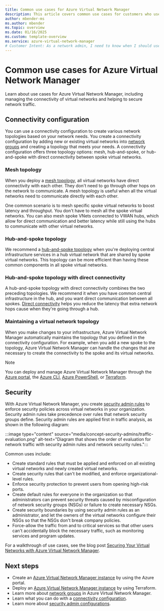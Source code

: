 ```yaml
---
title: Common use cases for Azure Virtual Network Manager
description: This article covers common use cases for customers who use Azure Virtual Network Manager.
author: mbender-ms
ms.author: mbender
ms.topic: overview 
ms.date: 01/16/2025
ms.custom: template-overview
ms.service: azure-virtual-network-manager
# Customer Intent: As a network admin, I need to know when I should use Azure Virtual Network Manager in my organization for managing virtual networks across my organization in a scalable, flexible, and secure manner with minimal administrative overhead.
---
```


# Common use cases for Azure Virtual Network Manager

Learn about use cases for Azure Virtual Network Manager, including managing the connectivity of virtual networks and helping to secure network traffic.

## Connectivity configuration

You can use a connectivity configuration to create various network topologies based on your network needs. You create a connectivity configuration by adding new or existing virtual networks into [network groups](concept-network-groups.md) and creating a topology that meets your needs. A connectivity configuration offers three topology options: mesh, hub-and-spoke, or hub-and-spoke with direct connectivity between spoke virtual networks.

### Mesh topology

When you deploy a [mesh topology](concept-connectivity-configuration.md#mesh-network-topology), all virtual networks have direct connectivity with each other. They don't need to go through other hops on the network to communicate. A mesh topology is useful when all the virtual networks need to communicate directly with each other.

One common scenario is to mesh specific spoke virtual networks to boost latency and throughput. You don't have to mesh all the spoke virtual networks. You can also mesh spoke VNets connected to VWAN hubs, which allow for direct communication and better latency while still using the hubs to communicate with other virtual networks.

### Hub-and-spoke topology

We recommend a [hub-and-spoke topology](concept-connectivity-configuration.md#hub-and-spoke-topology) when you're deploying central infrastructure services in a hub virtual network that are shared by spoke virtual networks. This topology can be more efficient than having these common components in all spoke virtual networks.

### Hub-and-spoke topology with direct connectivity

A hub-and-spoke topology with direct connectivity combines the two preceding topologies. We recommend it when you have common central infrastructure in the hub, and you want direct communication between all spokes. [Direct connectivity](concept-connectivity-configuration.md#direct-connectivity) helps you reduce the latency that extra network hops cause when they're going through a hub.

### Maintaining a virtual network topology

When you make changes to your infrastructure, Azure Virtual Network Manager automatically maintains the topology that you defined in the connectivity configuration. For example, when you add a new spoke to the topology, Azure Virtual Network Manager can handle the changes that are necessary to create the connectivity to the spoke and its virtual networks.

> [!NOTE]
> You can deploy and manage Azure Virtual Network Manager through the [Azure portal](./create-virtual-network-manager-portal.md), the [Azure CLI](./create-virtual-network-manager-cli.md), [Azure PowerShell](./create-virtual-network-manager-powershell.md), or [Terraform](./create-virtual-network-manager-terraform.md).

## Security

With Azure Virtual Network Manager, you create [security admin rules](concept-security-admins.md) to enforce security policies across virtual networks in your organization. Security admin rules take precedence over rules that network security groups define. Security admin rules are applied first in traffic analysis, as shown in the following diagram:

:::image type="content" source="media/concept-security-admins/traffic-evaluation.png" alt-text="Diagram that shows the order of evaluation for network traffic with security admin rules and network security rules.":::

Common uses include:

- Create standard rules that must be applied and enforced on all existing virtual networks and newly created virtual networks.
- Create security rules that can't be modified, and enforce organizational-level rules.
- Enforce security protection to prevent users from opening high-risk ports.
- Create default rules for everyone in the organization so that administrators can prevent security threats caused by misconfiguration of network security groups (NSGs) or failure to create necessary NSGs.
- Create security boundaries by using security admin rules as an administrator, and let the owners of the virtual networks configure their NSGs so that the NSGs don't break company policies.
- Force-allow the traffic from and to critical services so that other users can't accidentally block the necessary traffic, such as monitoring services and program updates.

For a walkthrough of use cases, see the blog post [Securing Your Virtual Networks with Azure Virtual Network Manager](https://techcommunity.microsoft.com/t5/azure-networking-blog/securing-your-virtual-networks-with-azure-virtual-network/ba-p/3353366).

## Next steps

- Create an [Azure Virtual Network Manager instance](create-virtual-network-manager-portal.md) by using the Azure portal.
- Deploy an [Azure Virtual Network Manager instance](create-virtual-network-manager-terraform.md) by using Terraform.
- Learn more about [network groups](concept-network-groups.md) in Azure Virtual Network Manager.
- Learn what you can do with a [connectivity configuration](concept-connectivity-configuration.md).
- Learn more about [security admin configurations](concept-security-admins.md).
